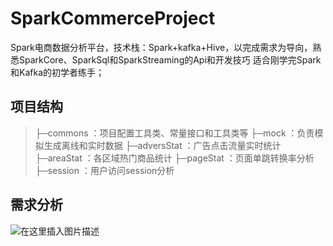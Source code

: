 # SparkCommerceProject
Spark电商数据分析平台，技术栈：Spark+kafka+Hive，以完成需求为导向，熟悉SparkCore、SparkSql和SparkStreaming的Api和开发技巧
适合刚学完Spark和Kafka的初学者练手；

## 项目结构
> ├─commons ：项目配置工具类、常量接口和工具类等
  ├─mock ：负责模拟生成离线和实时数据
  ├─adversStat ：广告点击流量实时统计
  ├─areaStat ：各区域热门商品统计
  ├─pageStat ：页面单跳转换率分析
  ├─session ：用户访问session分析

## 需求分析
![在这里插入图片描述](https://img-blog.csdnimg.cn/20200613213650894.png?x-oss-process=image/watermark,type_ZmFuZ3poZW5naGVpdGk,shadow_10,text_aHR0cHM6Ly9ibG9nLmNzZG4ubmV0L1plcm9vd3Q=,size_16,color_FFFFFF,t_70)
